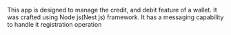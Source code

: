 This app is designed to manage the credit, and debit feature of a wallet. It was crafted using Node js(Nest js) framework. It has a messaging capability to handle it registration operation